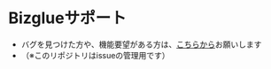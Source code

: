 # Bizglueサポート

- バグを見つけた方や、機能要望がある方は、[こちらから](https://github.com/g0e/bizglue-support/issues/new/choose)お願いします
- （※このリポジトリはissueの管理用です）
